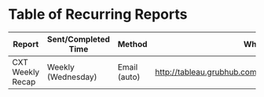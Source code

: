# Table of Recurring Reports

| Report           | Sent/Completed Time  | Method       | Where to find it                                            |
|------------------|----------------------|--------------|-------------------------------------------------------------|
| CXT Weekly Recap | Weekly (Wednesday)   | Email (auto) | http://tableau.grubhub.com/#/site/Cool/workbooks/0000/views |
